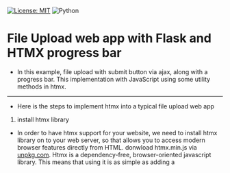 [![License: MIT](https://img.shields.io/badge/License-MIT-yellow.svg)](https://opensource.org/licenses/MIT)
![Python](https://camo.githubusercontent.com/44da37f0f02bf104f0650fa5f2c754ed3f6166066c9210f31bacb9e63d60736e/68747470733a2f2f696d672e736869656c64732e696f2f707970692f707976657273696f6e732f70796261646765732e737667)

# File Upload web app with Flask and HTMX progress bar

- In this example, file upload with submit button via ajax, along with a progress bar. This implementation with JavaScript using some utility methods in htmx.
--- 
- Here is the steps to implement htmx into a typical file upload web app

1. install htmx library
- In order to have htmx support for your website, we need to install htmx library on to your web server, so that allows you to access modern browser features directly from HTML.
donwload htmx.min.js via [unpkg.com](https://unpkg.com/htmx.org@1.9.8/dist/htmx.min.js). Htmx is a dependency-free, browser-oriented javascript library. This means that using it is as simple as adding a <script> tag to your document head. No need for complicated build steps or systems.

code snipit:  
`<script src="/static/js/htmx.min.js"></script>`

- CDN is another way to install htmx library. refer to link for more info.  
https://htmx.org/docs/#via-a-cdn-e-g-unpkg-com

2. Add htmx tag into html form tag as attribute. all htmx comes with hx prefix. 

`<form id="my-form"<br>
            hx-encoding="multipart/form-data"<br> 
            hx-post="/uploads"<br>
            hx-target="#list_results"<br>      
            hx-on::after-request="if(event.detail.successful) this.reset()"<br> 
        >`
  



[![Watch the video](https://github.com/scheehan/File-Upload-with-Flask-HTMX-progress-bar/blob/master/images/Track%20Your%20File%20Uploads.png)](https://youtu.be/IpMRus-FLPk)
